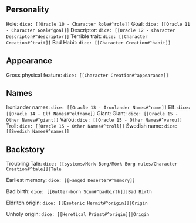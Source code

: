 
## Personality

Role: `dice: [[Oracle 10 - Character Role#^role]]`
Goal: `dice: [[Oracle 11 - Character Goal#^goal]]`
Descriptor: `dice: [[Oracle 12 - Character Descriptor#^descriptor]]`
Terrible trait: `dice: [[Character Creation#^trait]]`
Bad Habit: `dice: [[Character Creation#^habit]]`

## Appearance

Gross physical feature: `dice: [[Character Creation#^appearance]]`

## Names

Ironlander names: `dice: [[Oracle 13 - Ironlander Names#^name]]`
Elf: `dice: [[Oracle 14 - Elf Names#^elfname]]`
Giant: Giant: `dice: [[Oracle 15 - Other Names#^giant]]`
Varou: `dice: [[Oracle 15 - Other Names#^varou]]`
Troll: `dice: [[Oracle 15 - Other Names#^troll]]`
Swedish name: `dice: [[Swedish Names#^names]]`

## Backstory

Troubling Tale: `dice: [[systems/Mörk Borg/Mörk Borg rules/Character Creation#^tale]]|Tale`

Earliest memory: `dice: [[Fanged Deserter#^memory]]`

Bad birth: `dice: [[Gutter-born Scum#^badbirth]]|Bad Birth`

Eldritch origin: `dice: [[Esoteric Hermit#^origin]]|Origin`

Unholy origin: `dice: [[Heretical Priest#^origin]]|Origin`
